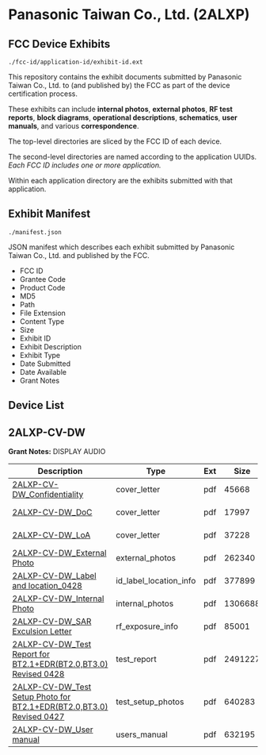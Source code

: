 # Panasonic Taiwan Co., Ltd. (2ALXP)
## FCC Device Exhibits

```
./fcc-id/application-id/exhibit-id.ext
```

This repository contains the exhibit documents submitted by Panasonic Taiwan Co., Ltd. to (and published by) the FCC as part of the device certification process.

These exhibits can include **internal photos**, **external photos**, **RF test reports**, **block diagrams**, **operational descriptions**, **schematics**, **user manuals**, and various **correspondence**.

The top-level directories are sliced by the FCC ID of each device.

The second-level directories are named according to the application UUIDs. *Each FCC ID includes one or more application.*

Within each application directory are the exhibits submitted with that application. 

## Exhibit Manifest

```
./manifest.json
```

JSON manifest which describes each exhibit submitted by Panasonic Taiwan Co., Ltd. and published by the FCC.

- FCC ID
- Grantee Code
- Product Code
- MD5
- Path
- File Extension
- Content Type
- Size
- Exhibit ID
- Exhibit Description
- Exhibit Type
- Date Submitted
- Date Available
- Grant Notes

## Device List
## 2ALXP-CV-DW
**Grant Notes:** DISPLAY AUDIO

| Description | Type | Ext | Size | Submitted | Available |
| ----------- | ---- | --- | ---- | --------- | --------- |
| [2ALXP-CV-DW_Confidentiality](2ALXP-CV-DW/60b04813508d25737e44bf1e2dd00743/3376230.pdf) | cover_letter | pdf | 45668 | 2017-05-01 | 2017-05-01 |
| [2ALXP-CV-DW_DoC](2ALXP-CV-DW/60b04813508d25737e44bf1e2dd00743/3376231.pdf) | cover_letter | pdf | 17997 | 2017-05-01 | 2017-05-01 |
| [2ALXP-CV-DW_LoA](2ALXP-CV-DW/60b04813508d25737e44bf1e2dd00743/3376232.pdf) | cover_letter | pdf | 37228 | 2017-05-01 | 2017-05-01 |
| [2ALXP-CV-DW_External Photo](2ALXP-CV-DW/60b04813508d25737e44bf1e2dd00743/3376233.pdf) | external_photos | pdf | 262340 | 2017-05-01 | 2017-05-01 |
| [2ALXP-CV-DW_Label and location_0428](2ALXP-CV-DW/60b04813508d25737e44bf1e2dd00743/3376235.pdf) | id_label_location_info | pdf | 377899 | 2017-05-01 | 2017-05-01 |
| [2ALXP-CV-DW_Internal Photo](2ALXP-CV-DW/60b04813508d25737e44bf1e2dd00743/3376234.pdf) | internal_photos | pdf | 1306688 | 2017-05-01 | 2017-05-01 |
| [2ALXP-CV-DW_SAR Exculsion Letter](2ALXP-CV-DW/60b04813508d25737e44bf1e2dd00743/3376243.pdf) | rf_exposure_info | pdf | 85001 | 2017-05-01 | 2017-05-01 |
| [2ALXP-CV-DW_Test Report for BT2.1+EDR(BT2.0,BT3.0) Revised 0428](2ALXP-CV-DW/60b04813508d25737e44bf1e2dd00743/3376239.pdf) | test_report | pdf | 2491227 | 2017-05-01 | 2017-05-01 |
| [2ALXP-CV-DW_Test Setup Photo for BT2.1+EDR(BT2.0,BT3.0) Revised 0427](2ALXP-CV-DW/60b04813508d25737e44bf1e2dd00743/3376241.pdf) | test_setup_photos | pdf | 640283 | 2017-05-01 | 2017-05-01 |
| [2ALXP-CV-DW_User manual](2ALXP-CV-DW/60b04813508d25737e44bf1e2dd00743/3376242.pdf) | users_manual | pdf | 632195 | 2017-05-01 | 2017-05-01 |
